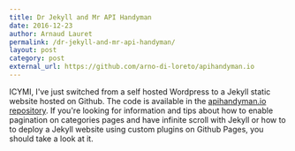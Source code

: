 ```yaml
---
title: Dr Jekyll and Mr API Handyman
date: 2016-12-23
author: Arnaud Lauret
permalink: /dr-jekyll-and-mr-api-handyman/
layout: post
category: post
external_url: https://github.com/arno-di-loreto/apihandyman.io
---
```

ICYMI, I've just switched from a self hosted Wordpress to a Jekyll static website hosted on Github. The code is available in the [apihandyman.io repository](https://github.com/arno-di-loreto/apihandyman.io). If you're looking for information and tips about how to enable pagination on categories pages and have infinite scroll with Jekyll or how to to deploy a Jekyll website using custom plugins on Github Pages, you should take a look at it.